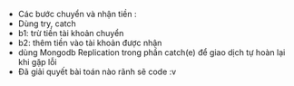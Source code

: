 + Các bước chuyển và nhận tiền :
+ Dùng try, catch
+ b1: trừ tiền tài khoản chuyển
+ b2: thêm tiền vào tài khoản được nhận 
+ dùng Mongodb Replication  trong phần catch(e) để giao dịch tự hoàn lại khi gặp lỗi
+ Đã giải quyết bài toán nào rãnh sẽ code :v

